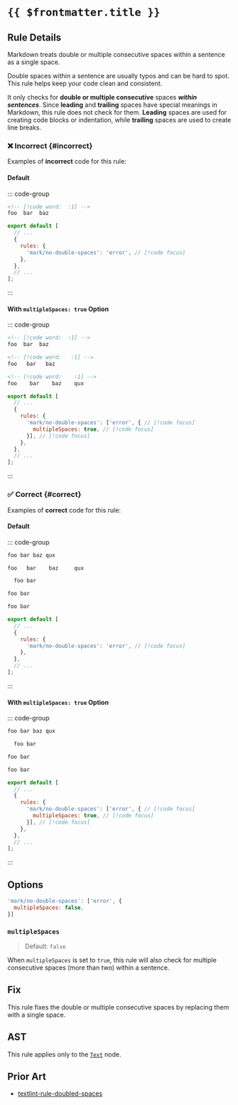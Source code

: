 # `{{ $frontmatter.title }}`

<!-- markdownlint-disable-next-line no-inline-html -->
<div v-html="$frontmatter.rule"></div>

## Rule Details

Markdown treats double or multiple consecutive spaces within a sentence as a single space.

Double spaces within a sentence are usually typos and can be hard to spot. This rule helps keep your code clean and consistent.

It only checks for **double or multiple consecutive** spaces ***within sentences***. Since **leading** and **trailing** spaces have special meanings in Markdown, this rule does not check for them. **Leading** spaces are used for creating code blocks or indentation, while **trailing** spaces are used to create line breaks.

### :x: Incorrect {#incorrect}

Examples of **incorrect** code for this rule:

#### Default

::: code-group

```md [incorrect.md]
<!-- [!code word:  :1] -->
foo  bar  baz
```

```js [eslint.config.mjs]
export default [
  // ...
  {
    rules: {
      'mark/no-double-spaces': 'error', // [!code focus]
    },
  },
  // ...
];
```

:::

#### With `multipleSpaces: true` Option

::: code-group

```md [incorrect.md]
<!-- [!code word:  :1] -->
foo  bar  baz

<!-- [!code word:   :1] -->
foo   bar   baz

<!-- [!code word:    :1] -->
foo    bar    baz    qux
```

```js [eslint.config.mjs]
export default [
  // ...
  {
    rules: {
      'mark/no-double-spaces': ['error', { // [!code focus]
        multipleSpaces: true, // [!code focus]
      }], // [!code focus]
    },
  },
  // ...
];
```

:::

### :white_check_mark: Correct {#correct}

Examples of **correct** code for this rule:

#### Default

::: code-group

```md [correct.md]
foo bar baz qux

foo   bar    baz     qux

  foo bar

foo bar  ⁡

foo bar    ⁡
```

```js [eslint.config.mjs]
export default [
  // ...
  {
    rules: {
      'mark/no-double-spaces': 'error', // [!code focus]
    },
  },
  // ...
];
```

:::

#### With `multipleSpaces: true` Option

::: code-group

```md [correct.md]
foo bar baz qux

  foo bar

foo bar  ⁡

foo bar    ⁡
```

```js [eslint.config.mjs]
export default [
  // ...
  {
    rules: {
      'mark/no-double-spaces': ['error', { // [!code focus]
        multipleSpaces: true, // [!code focus]
      }], // [!code focus]
    },
  },
  // ...
];
```

:::

## Options

```js
'mark/no-double-spaces': ['error', {
  multipleSpaces: false,
}]
```

### `multipleSpaces`

> Default: `false`

When `multipleSpaces` is set to `true`, this rule will also check for multiple consecutive spaces (more than two) within a sentence.

## Fix

This rule fixes the double or multiple consecutive spaces by replacing them with a single space.

## AST

This rule applies only to the [`Text`](https://github.com/syntax-tree/mdast?tab=readme-ov-file#text) node.

## Prior Art

- [textlint-rule-doubled-spaces](https://github.com/iwamatsu0430/textlint-rule-doubled-spaces)
